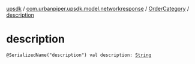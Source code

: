 [upsdk](../../index.md) / [com.urbanpiper.upsdk.model.networkresponse](../index.md) / [OrderCategory](index.md) / [description](./description.md)

# description

`@SerializedName("description") val description: `[`String`](https://kotlinlang.org/api/latest/jvm/stdlib/kotlin/-string/index.html)